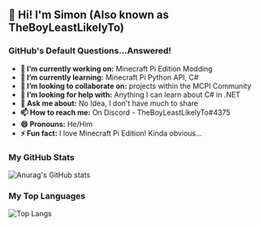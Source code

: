 ## 👋 Hi! I'm Simon (Also known as TheBoyLeastLikelyTo)

### GitHub's Default Questions...Answered!

- **🔭 I’m currently working on:** Minecraft Pi Edition Modding
- **🌱 I’m currently learning:** Minecraft Pi Python API, C#
- **👯 I’m looking to collaborate on:** projects within the MCPI  Community
- **🤔 I’m looking for help with:** Anything I can learn about C# in .NET
- **💬 Ask me about:** No Idea, I don't have much to share
- **📫 How to reach me:** On Discord - TheBoyLeastLikelyTo#4375
- **😄 Pronouns:** He/Him
- **⚡ Fun fact:** I love Minecraft Pi Edition! Kinda obvious...

### My GitHub Stats
![Anurag's GitHub stats](https://github-readme-stats.vercel.app/api?username=TheBoyLeastLikelyTo&show_icons=true)
### My Top Languages
![Top Langs](https://github-readme-stats.vercel.app/api/top-langs/?username=TheBoyLeastLikelyTo&layout=compact)
